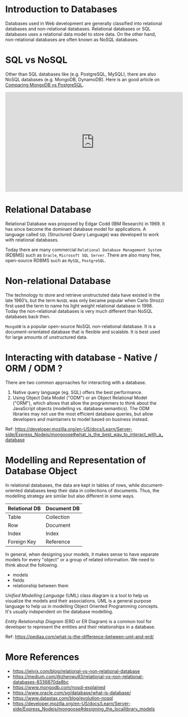 # Introduction to Databases

Databases used in Web development are generally classified into relational databases and non-relational databases. Relational databases or SQL databases uses a relational data model to store data. On the other hand, non-relational databases are often known as NoSQL databases.

# SQL vs NoSQL

Other than SQL databases like (e.g. PostgreSQL, MySQL), there are also NoSQL databases (e.g. MongoDB, DynamoDB).
Here is an good article on [Comparing MongoDB vs PostgreSQL](https://www.mongodb.com/compare/mongodb-postgresql).

<iframe width="560" height="315" src="https://www.youtube.com/embed/ruz-vK8IesE" frameborder="0" allow="accelerometer; autoplay; clipboard-write; encrypted-media; gyroscope; picture-in-picture" allowfullscreen></iframe>

# Relational Database
Relational Database was proposed by Edgar Codd (IBM Research) in 1969. It has since become the dominant database model for applications. A language called `SQL` (Structured Query Language) was developed to work with relational databases.

Today there are many commercial `Relational Database Management System` (RDBMS) such as `Oracle`, `Microsoft SQL Server`. There are also many free, open-source RDBMS such as `MySQL`, `PostgreSQL`.

# Non-relational Database
The technology to store and retrieve unstructuted data have existed in the late 1960’s, but the term `NoSQL` was only became popular when Carlo Strozzi first used the term to name his light weight relational database in 1998. Today the non-relational databases is very much different than NoSQL databases back then.

`MongoDB` is a popular open-source NoSQL non-relational database. It is a document-orientated database that is flexible and scalable. It is best used for large amounts of unstructured data.

# Interacting with database - Native / ORM / ODM ?

There are two common approaches for interacting with a database.
1. Native query language (eg. SQL) offers the best performance.
2. Using Object Data Model ("ODM") or an Object Relational Model ("ORM"), which allows that allow the programmers to think about the JavaScript objects (modelling vs. database semantics). The ODM libraries may not use the most efficient database queries, but allow developers and maintainers to model based on business instead.

Ref: https://developer.mozilla.org/en-US/docs/Learn/Server-side/Express_Nodejs/mongoose#what_is_the_best_way_to_interact_with_a_database

# Modelling and Representation of Database Object

In relational databases, the data are kept in tables of rows, while document-oriented databases keep their data in collections of documents.
Thus, the modelling strategy are similar but also different in some ways.

| Relational DB | Document DB |
| ------------- | ----------- |
| Table         | Collection  |
| Row           | Document    |
| Index         | Index       |
| Foreign Key   | Reference   |

In general, when designing your models, it makes sense to have separate models for every "object" or a group of related information. We need to think about the following.
- models
- fields
- relationship between them

_Unified Modelling Language_ (UML) class diagram is a tool to help us visualize the models and their associations. UML is a general purpose language to help us in modelling Object Oriented Programming concepts. It's usually independent on the database modelling.

_Entity Relationship Diagram_ (ERD or ER Diagram) is a common tool for developer to represent the entities and their relationships in a database.

Ref: https://pediaa.com/what-is-the-difference-between-uml-and-erd/

# More References
- https://jelvix.com/blog/relational-vs-non-relational-database
- https://medium.com/@zhenwu93/relational-vs-non-relational-databases-8336870da8bc
- https://www.mongodb.com/nosql-explained
- https://www.oracle.com/sg/database/what-is-database/
- https://www.datastax.com/blog/evolution-nosql
- https://developer.mozilla.org/en-US/docs/Learn/Server-side/Express_Nodejs/mongoose#designing_the_locallibrary_models
